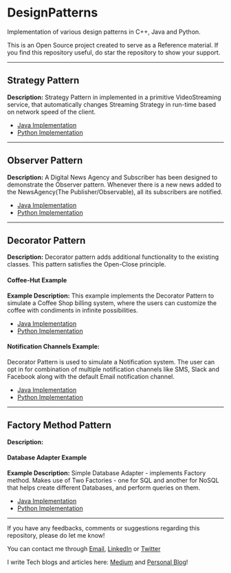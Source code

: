# DesignPatterns
Implementation of various design patterns in C++, Java and Python.

This is an Open Source project created to serve as a Reference material. If you find this repository useful, do star the repository to show your support.

---
## Strategy Pattern

**Description:** Strategy Pattern in implemented in a primitive VideoStreaming service, that automatically changes Streaming Strategy in run-time based on network speed of the client.

- [Java Implementation](Java/StrategyPattern)
- [Python Implementation](Python/StrategyPattern)

----
## Observer Pattern

**Description:** A Digital News Agency and Subscriber has been designed to demonstrate the Observer pattern. Whenever there is a new news added to the NewsAgency(The Publisher/Observable), all its subscribers are notified.

- [Java Implementation](Java/ObserverPattern)
- [Python Implementation](Python/ObserverPattern)

----
## Decorator Pattern

**Description:** Decorator pattern adds additional functionality to the existing classes. This pattern satisfies the Open-Close principle.

#### Coffee-Hut Example
**Example Description:** This example implements the Decorator Pattern to simulate a Coffee Shop billing system, where the users can customize the coffee with condiments in infinite possibilities. 

- [Java Implementation](Java/DecoratorPattern/Coffee-Hut)
- [Python Implementation](Python/DecoratorPattern/Coffee-Hut)

#### Notification Channels Example: 
Decorator Pattern is used to simulate a Notification system. The user can opt in for combination of multiple notification channels like SMS, Slack and Facebook along with the default Email notification channel. 

- [Java Implementation](Java/DecoratorPattern/EventNotifier)
- [Python Implementation](Python/DecoratorPattern/EventNotifier/)
----

## Factory Method Pattern

**Description:**

#### Database Adapter Example

**Example Description:** Simple Database Adapter - implements Factory method. Makes use of Two Factories - one for SQL and another for NoSQL that helps create different Databases, and perform queries on them.

- [Java Implementation](Java/FactoryPattern/DatabaseFactory)
- [Python Implementation](Python/FactoryPattern/DatabaseAdapter/)

----

If you have any feedbacks, comments or suggestions regarding this repository, please do let me know!

You can contact me through [Email](mailto:ConnectWith@laxmena.com), [LinkedIn](https://www.linkedin.com/in/lakshmanan-meiyappan) or [Twitter](https://twitter.com/laxmena)

I write Tech blogs and articles here: [Medium](https://laxmena.medium.com) and [Personal Blog](https://laxmena.com)!
